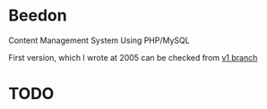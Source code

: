 # Beedon

Content Management System Using PHP/MySQL

First version, which I wrote at 2005 can be checked from [v1 branch](http://github.com/yuxel/beedon/tree/v1)


# TODO 
